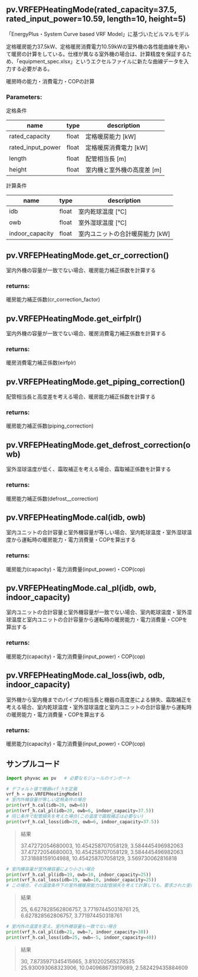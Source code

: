 ## pv.VRFEPHeatingMode(rated_capacity=37.5, rated_input_power=10.59, length=10, height=5)

「EnergyPlus・System Curve based VRF Model」に基づいたビルマルモデル

定格暖房能力37.5kW、定格暖房消費電力10.59kWの室外機の各性能曲線を用いて暖房の計算をしている。仕様が異なる室外機の場合は、計算精度を保証するため、「equipment_spec.xlsx」というエクセルファイルに新たな曲線データを入力する必要がある。

暖房時の能力・消費電力・COPの計算

### Parameters:

定格条件

| name              | type  | description                |
| ----------------- | ----- | -------------------------- |
| rated_capacity    | float | 定格暖房能力 [kW]          |
| rated_input_power | float | 定格暖房消費電力 [kW]      |
| length            | float | 配管相当長 [m]             |
| height            | float | 室内機と室外機の高度差 [m] |

計算条件

| name            | type  | description                     |
| --------------- | ----- | ------------------------------- |
| idb             | float | 室内乾球温度 [℃]                |
| owb             | float | 室外湿球温度 [℃]                |
| indoor_capacity | float | 室内ユニットの合計暖房能力 [kW] |

## pv.VRFEPHeatingMode.get_cr_correction()

室内外機の容量が一致でない場合、暖房能力補正係数を計算する

### returns:

暖房能力補正係数(cr_correction_factor)

## pv.VRFEPHeatingMode.get_eirfplr()

室内外機の容量が一致でない場合、暖房消費電力補正係数を計算する

### returns:

暖房消費電力補正係数(eirfplr)

## pv.VRFEPHeatingMode.get_piping_correction()

配管相当長と高度差を考える場合、暖房能力補正係数を計算する

### returns:

暖房能力補正係数(piping_correction)

## pv.VRFEPHeatingMode.get_defrost_correction(owb)

室外湿球温度が低く、霜取補正を考える場合、霜取補正係数を計算する

### returns:

暖房能力補正係数(defrost__correction)

## pv.VRFEPHeatingMode.cal(idb, owb)

室内ユニットの合計容量と室外機容量が等しい場合、室内乾球温度・室外湿球温度から運転時の暖房能力・電力消費量・COPを算出する

### returns:

暖房能力(capacity)・電力消費量(input_power)・COP(cop)

## pv.VRFEPHeatingMode.cal_pl(idb, owb, indoor_capacity)

室内ユニットの合計容量と室外機容量が一致でない場合、室内乾球温度・室外湿球温度と室内ユニットの合計容量から運転時の暖房能力・電力消費量・COPを算出する

### returns:

暖房能力(capacity)・電力消費量(input_power)・COP(cop)

## pv.VRFEPHeatingMode.cal_loss(iwb, odb, indoor_capacity)

室外機から室内機までのパイプの相当長と機器の高度差による損失、霜取補正を考える場合、室内乾球温度・室外湿球温度と室内ユニットの合計容量から運転時の暖房能力・電力消費量・COPを算出する

### returns:

暖房能力(capacity)・電力消費量(input_power)・COP(cop)

## サンプルコード

```python
import phyvac as pv   # 必要なモジュールのインポート

# デフォルト値で機器vrf_hを定義
vrf_h = pv.VRFEPHeatingMode()
# 室内外機容量が等しい定格条件の場合
print(vrf_h.cal(idb=20, owb=6))
print(vrf_h.cal_pl(idb=20, owb=6, indoor_capacity=37.5))
# 同じ条件で配管損失を考えた場合(この温度で霜取補正は必要ない)
print(vrf_h.cal_loss(idb=20, owb=6, indoor_capacity=37.5))
```

> 結果
>
> 37.47272054680003, 10.454258707058129, 3.584445496982063
> 37.47272054680003, 10.454258707058129, 3.584445496982063
> 37.31888159104988, 10.454258707058129, 3.569730062816818

```python
# 室内機容量が室外機容量により小さい場合
print(vrf_h.cal_pl(idb=19, owb=10, indoor_capacity=25))
print(vrf_h.cal_loss(idb=19, owb=10, indoor_capacity=25))
# この場合、その温度条件下の室外機暖房能力は配管損失を考えて計算しても、要求された室内容量を提供できるため、同じ計算結果になるのである。
```

> 結果
>
> 25, 6.627828562806757, 3.771974450318761
> 25, 6.627828562806757, 3.771974450318761

```python
# 室内外の温度を変え、室内外機容量も一致でない場合
print(vrf_h.cal_pl(idb=21, owb=7, indoor_capacity=30))
print(vrf_h.cal_loss(idb=25, owb=-5, indoor_capacity=40))
```

> 結果
>
> 30, 7.8735971345415665, 3.810202565278535
> 25.930093068323906, 10.040968673919089, 2.582429435884609